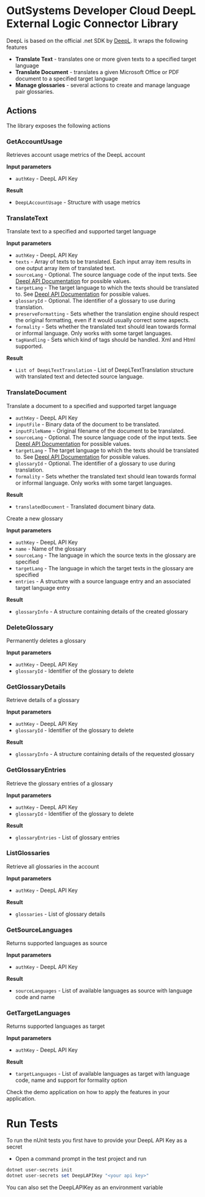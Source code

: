 # OutSystems Developer Cloud DeepL External Logic Connector Library

DeepL is based on the official .net SDK by [DeepL](https://www.deepl.com). It wraps the following features

* **Translate Text** - translates one or more given texts to a specified target language
* **Translate Document** - translates a given Microsoft Office or PDF document to a specified target language
* **Manage glossaries** - several actions to create and manage language pair glossaries.

## Actions
The library exposes the following actions

### GetAccountUsage
Retrieves account usage metrics of the DeepL account

**Input parameters**

* `authKey` - DeepL API Key

**Result**

* `DeepLAccountUsage` - Structure with usage metrics

### TranslateText

Translate text to a specified and supported target language

**Input parameters**

* `authKey` - DeepL API Key
* `texts` - Array of texts to be translated. Each input array item results in one output array item of translated text.
* `sourceLang` - Optional. The source language code of the input texts. See [Deepl API Documentation](https://developers.deepl.com/docs) for possible values.
* `targetLang` - The target language to which the texts should be translated to. See [Deepl API Documentation](https://developers.deepl.com/docs) for possible values.
* `glossaryId` - Optional. The identifier of a glossary to use during translation.
* `preserveFormatting` - Sets whether the translation engine should respect the original formatting, even if it would usually correct some aspects.
* `formality` - Sets whether the translated text should lean towards formal or informal language. Only works with some target languages.
* `tagHandling` - Sets which kind of tags should be handled. Xml and Html supported.

**Result**

* `List of DeepLTextTranslation` - List of DeepLTextTranslation structure with translated text and detected source language.

### TranslateDocument

Translate a document to a specified and supported target language

* `authKey` - DeepL API Key
* `inputFile` - Binary data of the document to be translated.
* `inputFileName` - Original filename of the document to be translated.
* `sourceLang` - Optional. The source language code of the input texts. See [Deepl API Documentation](https://developers.deepl.com/docs) for possible values.
* `targetLang` - The target language to which the texts should be translated to. See [Deepl API Documentation](https://developers.deepl.com/docs) for possible values.
* `glossaryId` - Optional. The identifier of a glossary to use during translation.
* `formality` - Sets whether the translated text should lean towards formal or informal language. Only works with some target languages.

**Result**

* `translatedDocument` - Translated document binary data.

Create a new glossary

**Input parameters**

* `authKey` - DeepL API Key
* `name` - Name of the glossary
* `sourceLang` - The language in which the source texts in the glossary are specified
* `targetLang` - The language in which the target texts in the glossary are specified
* `entries` - A structure with a source language entry and an associated target language entry

**Result**

* `glossaryInfo` - A structure containing details of the created glossary

### DeleteGlossary

Permanently deletes a glossary

**Input parameters**

* `authKey` - DeepL API Key
* `glossaryId` - Identifier of the glossary to delete

### GetGlossaryDetails

Retrieve details of a glossary

**Input parameters**

* `authKey` - DeepL API Key
* `glossaryId` - Identifier of the glossary to delete

**Result**

* `glossaryInfo` - A structure containing details of the requested glossary

### GetGlossaryEntries

Retrieve the glossary entries of a glossary


**Input parameters**

* `authKey` - DeepL API Key
* `glossaryId` - Identifier of the glossary to delete

**Result**

* `glossaryEntries` - List of glossary entries

### ListGlossaries

Retrieve all glossaries in the account


**Input parameters**

* `authKey` - DeepL API Key

**Result**

* `glossaries` - List of glossary details

### GetSourceLanguages

Returns supported languages as source

**Input parameters**

* `authKey` - DeepL API Key

**Result**

* `sourceLanguages` - List of available languages as source with language code and name

### GetTargetLanguages

Returns supported languages as target

**Input parameters**

* `authKey` - DeepL API Key

**Result**

* `targetLanguages` - List of available languages as target with language code, name and support for formality option

Check the demo application on how to apply the features in your application.

# Run Tests

To run the nUnit tests you first have to provide your DeepL API Key as a secret

* Open a command prompt in the test project and run

```powershell
dotnet user-secrets init
dotnet user-secrets set DeepLAPIKey "<your api key>"
```

You can also set the DeepLAPIKey as an environment variable

